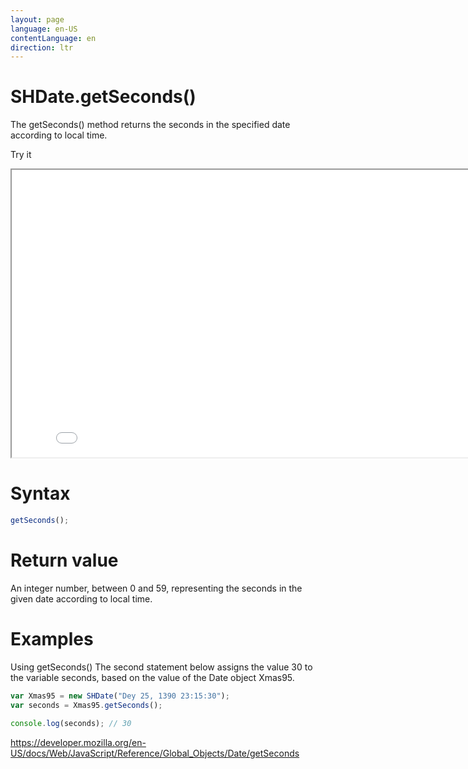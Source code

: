```yaml
---
layout: page
language: en-US
contentLanguage: en
direction: ltr
---
```


# SHDate.getSeconds()

The getSeconds() method returns the seconds in the specified date according to local time.

Try it

<iframe style="width: 830px; height: 460px;" src="/SHDateTime-js/examples/live.html?function=getSeconds" title="MDN Web Docs Interactive Example" loading="lazy"></iframe>
<br/>

# Syntax

```js
getSeconds();
```

# Return value

An integer number, between 0 and 59, representing the seconds in the given date according to local time.

# Examples

Using getSeconds()
The second statement below assigns the value 30 to the variable seconds, based on the value of the Date object Xmas95.

```js
var Xmas95 = new SHDate("Dey 25, 1390 23:15:30");
var seconds = Xmas95.getSeconds();

console.log(seconds); // 30
```

https://developer.mozilla.org/en-US/docs/Web/JavaScript/Reference/Global_Objects/Date/getSeconds
